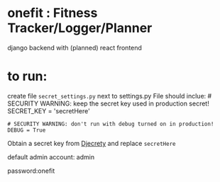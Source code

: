 # onefit : Fitness Tracker/Logger/Planner
django backend with (planned) react frontend

# to run:
create file `secret_settings.py` next to settings.py
File should inclue:
    # SECURITY WARNING: keep the secret key used in production secret!
    SECRET_KEY = 'secretHere'

    # SECURITY WARNING: don't run with debug turned on in production!
    DEBUG = True

Obtain a secret key from [Djecrety](https://djecrety.ir/) and replace `secretHere`

default admin account: admin

password:onefit
